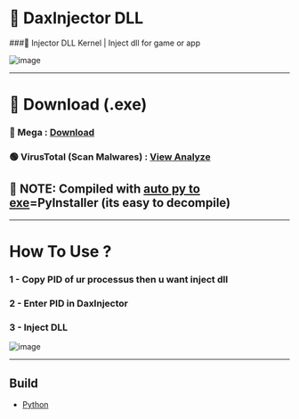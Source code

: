 # __💉 DaxInjector DLL__
###💉 Injector DLL Kernel | Inject dll for game or app

![image](https://cdn.discordapp.com/attachments/1146354940491599933/1168518603461632121/image.png?ex=65520ec1&is=653f99c1&hm=a24b02dbb5af1b15c4fe26b3c1a1c94db50e6334aa91eb5bbf37493139283d41&)
____________________________________________________________________________________________________________________________________________________________
# __📡 Download (.exe)__
### 🔴 Mega : [Download](https://mega.nz/file/nYJgBZpJ#uTHNqsX1Y06liCcMJwSWnTuvDVly2RjqtEQA0wjfTys) 
### 🟢 VirusTotal (Scan Malwares) : [View Analyze](https://www.virustotal.com/gui/file-analysis/ODc2YmM0MTkyNTE1ZTY4MjkwN2FkZjVmMmRiMTM0NGM6MTY5ODY2NjYyOA==)
## 📑 __NOTE:__ Compiled with [auto py to exe](https://github.com/brentvollebregt/auto-py-to-exe)=PyInstaller (its easy to decompile)
____________________________________________________________________________________________________________________________________________________________
# __How To Use ?__

### 1 - Copy PID of ur processus then u want inject dll
### 2 - Enter PID in DaxInjector
### 3 - Inject DLL

![image](https://cdn.discordapp.com/attachments/1146354940491599933/1168519202047524905/image.png?ex=65520f4f&is=653f9a4f&hm=b2d805c8a282fbe35094bf7cb3c0dcb6120c9baca9dbec3edbed68206e160a59&)
____________________________________________________________________________________________________________________________________________________________


## __Build__
* [Python](https://www.python.org/)
